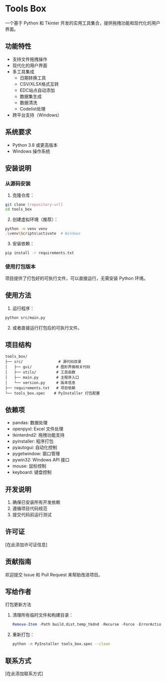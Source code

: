 # Tools Box

一个基于 Python 和 Tkinter 开发的实用工具集合，提供拖拽功能和现代化的用户界面。

## 功能特性

- 支持文件拖拽操作
- 现代化的用户界面
- 多工具集成
  - 日期转换工具
  - CSV/XLSX格式互转
  - EDC站点自动添加
  - 数据集生成
  - 数据清洗
  - Codelist处理
- 跨平台支持（Windows）

## 系统要求

- Python 3.8 或更高版本
- Windows 操作系统

## 安装说明

### 从源码安装

1. 克隆仓库：
```bash
git clone [repository-url]
cd tools_box
```

2. 创建虚拟环境（推荐）：
```bash
python -m venv venv
.\venv\Scripts\activate  # Windows
```

3. 安装依赖：
```bash
pip install -r requirements.txt
```

### 使用打包版本

项目提供了打包好的可执行文件，可以直接运行，无需安装 Python 环境。

## 使用方法

1. 运行程序：
```bash
python src/main.py
```

2. 或者直接运行打包后的可执行文件。

## 项目结构

```
tools_box/
├── src/                # 源代码目录
│   ├── gui/           # 图形界面相关代码
│   ├── utils/         # 工具函数
│   ├── main.py        # 主程序入口
│   └── version.py     # 版本信息
├── requirements.txt   # 项目依赖
└── tools_box.spec    # PyInstaller 打包配置
```

## 依赖项

- pandas: 数据处理
- openpyxl: Excel 文件处理
- tkinterdnd2: 拖拽功能支持
- pyinstaller: 程序打包
- pyautogui: 自动化控制
- pygetwindow: 窗口管理
- pywin32: Windows API 接口
- mouse: 鼠标控制
- keyboard: 键盘控制

## 开发说明

1. 确保已安装所有开发依赖
2. 遵循项目代码规范
3. 提交代码前运行测试

## 许可证

[在此添加许可证信息]

## 贡献指南

欢迎提交 Issue 和 Pull Request 来帮助改进项目。

## 写给作者

打包更新方法

1. 清理所有临时文件和构建目录：

   ```powershell
   Remove-Item -Path build,dist,temp_tkdnd -Recurse -Force -ErrorAction SilentlyContinue
   ```

2. 重新打包：

   ```bash
   python -m PyInstaller tools_box.spec --clean
   ```

## 联系方式

[在此添加联系方式]
